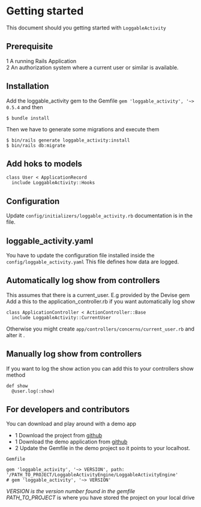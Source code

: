 # Getting started 
This document should you getting started with `LoggableActivity`

## Prerequisite
1 A running Rails Application<br/>
2 An authorization system where a current user or similar is available.

## Installation
Add the loggable_activity gem to the Gemfile `gem 'loggable_activity', '~> 0.5.4` and then<br/>
```
$ bundle install
```
Then we have to generate some migrations and execute them<br/>
```
$ bin/rails generate loggable_activity:install
$ bin/rails db:migrate
```

## Add hoks to models
```
class User < ApplicationRecord
  include LoggableActivity::Hooks
```

## Configuration
Update `config/initializers/loggable_activity.rb` documentation is in the file.

## loggable_activity.yaml
You have to update the configuration file installed inside the `config/loggable_activity.yaml`
This file defines how data are logged.

## Automatically log show from controllers
This assumes that there is a current_user. E.g provided by the Devise gem</br>
Add a this to the application_controller.rb if you want automatically log show
```
class ApplicationController < ActionController::Base
  include LoggableActivity::CurrentUser
```
Otherwise you might create `app/controllers/concerns/current_user.rb` and alter it . 

## Manually log show from controllers
If you want to log the show action you can add this to your controllers show method
```
def show
  @user.log(:show)
```

## For developers and contributors 
You can download and play around with a demo app
- 1 Download the project from [github](https://github.com/LoggableActivity/LoggableActivity) 
- 1 Download the demo application from [github](https://github.com/LoggableActivity/LoggableActivityDemoApp)
- 2 Update the Gemfile in the demo project so it points to your localhost.
```
Gemfile

gem 'loggable_activity', '~> VERSION', path: '/PATH_TO_PROJECT/LoggableActivityEngine/LoggableActivityEngine'
# gem 'loggable_activity', '~> VERSION'
```
*VERSION is the version number found in the gemfile*<br/>
*PATH_TO_PROJECT* is where you have stored the project on your local drive